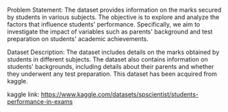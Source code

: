 Problem Statement: The dataset provides information on the marks secured by students in various subjects. The objective is to explore and analyze the factors that influence students' performance. Specifically, we aim to investigate the impact of variables such as parents' background and test preparation on students' academic achievements.

Dataset Description: The dataset includes details on the marks obtained by students in different subjects. The dataset also contains information on students' backgrounds, including details about their parents and whether they underwent any test preparation. This dataset has been acquired from kaggle.

kaggle link: https://www.kaggle.com/datasets/spscientist/students-performance-in-exams
